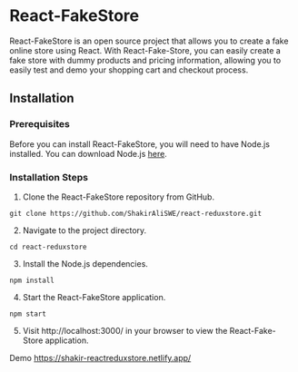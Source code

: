 # React-FakeStore
React-FakeStore is an open source project that allows you to create a fake online store using React. With React-Fake-Store, you can easily create a fake store with dummy products and pricing information, allowing you to easily test and demo your shopping cart and checkout process.

## Installation

### Prerequisites
Before you can install React-FakeStore, you will need to have Node.js installed. You can download Node.js [here](https://nodejs.org/en/).

### Installation Steps
1. Clone the React-FakeStore repository from GitHub.
```
git clone https://github.com/ShakirAliSWE/react-reduxstore.git
```

2. Navigate to the project directory.
```
cd react-reduxstore
```

3. Install the Node.js dependencies.
```
npm install
```

4. Start the React-FakeStore application.
```
npm start
```

5. Visit http://localhost:3000/ in your browser to view the React-Fake-Store application.

Demo https://shakir-reactreduxstore.netlify.app/
